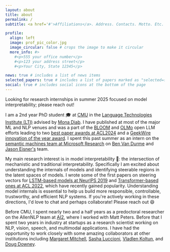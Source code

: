 ```yaml
---
layout: about
title: about
permalink: /
subtitle: <a href='#'>Affiliations</a>. Address. Contacts. Motto. Etc.

profile:
  align: left
  image: prof_pic_color.jpg
  image_circular: false # crops the image to make it circular
  more_info: #>
    #<p>555 your office number</p>
    #<p>123 your address street</p>
    #<p>Your City, State 12345</p>

news: true # includes a list of news items
selected_papers: true # includes a list of papers marked as "selected={true}"
social: true # includes social icons at the bottom of the page
---
```

Looking for research internships in summer 2025 focused on model interpretability; please reach out!

I am a 2nd year PhD student 🎓 at [CMU](https://cmu.edu) in the [Language Technologies Institute (LTI)](https://lti.cs.cmu.edu/) advised by [Mona Diab](https://scholar.google.com/citations?user=-y6SIhQAAAAJ&hl=en). I have published at most of the major ML and NLP venues and was a part of the [BLOOM](https://bigscience.huggingface.co/blog/bloom) and [OLMo](https://allenai.org/olmo) open LLM efforts leading to two [best paper awards at ACL2024](https://2024.aclweb.org/program/best_papers/) and a [GeekWire innovation of the year award](https://www.geekwire.com/2024/ai-and-telecom-breakthroughs-dominate-innovation-of-the-year-category-for-2024-geekwire-awards/i). I spent this past summer as an intern on the [semantic machines team at Microsoft Research](https://www.microsoft.com/en-us/research/group/semantic-machines/) on [Ben Van Durme](https://www.cs.jhu.edu/~vandurme/) and [Jason Eisner's](https://www.cs.jhu.edu/~jason/) team.

My main research interest is in model interpretability 🔎: the intersection of mechanistic and traditional interpretability. Specifically I am excited about understanding the internals of models and identifying steerable regions in the latent spaces of models. I wrote some of the first papers on steering vectors for [LSTM-based models at NeurIPS 2019](https://arxiv.org/abs/1907.04944) and [Transformer-based ones at ACL 2022](https://aclanthology.org/2022.findings-acl.48/), which have recently gained popularity. Understanding model internals is essential to help us build more responsible, controllable, trustworthy, and efficient NLP systems. If you're actively working in these directions, I'd love to chat and perhaps collaborate! Please reach out :smile: 

Before CMU, I spent nearly two and a half years as a predoctoral researcher on the AllenNLP team at [AI2](https://allenai.org/), where I worked with Matt Peters. Before that I spent two years in industry at startups as a research scientist working on NLP, vision, speech, and multimodal applications. I have had the opportunity to work closely with some amazing collaborators at other institutions including [Margaret Mitchell](https://www.m-mitchell.com/), [Sasha Luccioni](https://www.sashaluccioni.com/), [Vladlen Koltun](https://vladlen.info/), and [Doug Downey](https://users.cs.northwestern.edu/~ddowney/).  


